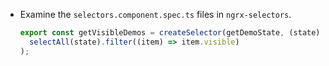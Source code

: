 - Examine the `selectors.component.spec.ts` files in `ngrx-selectors`.

  ```typescript
  export const getVisibleDemos = createSelector(getDemoState, (state) =>
    selectAll(state).filter((item) => item.visible)
  );
  ```